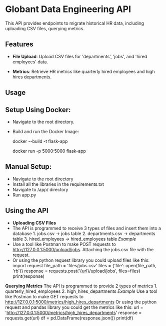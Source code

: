 # Globant Data Engineering API

This API provides endpoints to migrate historical HR data, including uploading CSV files, querying metrics.

## Features

- **File Upload**: Upload CSV files for 'departments', 'jobs', and 'hired employees' data.

- **Metrics**: Retrieve HR metrics like quarterly hired employees and high hires departments.

## Usage
## Setup Using Docker:

- Navigate to the root directory.

- Build and run the Docker Image:

   docker --build -t flask-app
   
   docker run -p 5000:5000 flask-app
## Manual Setup:
 - Navigate to the root directory
 - Install all the libraries in the requirements.txt
 - Navigate to /app/ directory
 - Run app.py

## Using the API
- **Uploading CSV Files**
- The API is programmed to receive 3 types of files and insert them into a database
        1. jobs.csv -> jobs table
        2. departments.csv -> departments table
        3. hired_employees -> hired_employees table
  *Example*
- Use a tool like Postman to make POST requests to http://127.0.0.1:5000/upload/jobs. Attaching the jobs.csv file with the request.
- Or using the python request library you could upload files like this:
        import request
        file_path = 'files/jobs.csv'
        files = {'file': open(file_path, 'rb')}
        response = requests.post('[{url}](http://127.0.0.1:5000)/upload/jobs', files=files)
        print(response)

**Querying Metrics**
 The API is programmed to provide 2 types of metrics
        1. quarterly_hired_employees
        2. high_hires_departments
 *Example*
 Use a tool like Postman to make GET requests to http://127.0.0.1:5000/metrics/high_hires_departments
 Or using the python request and pandas library you could get the metrics like this:
      url = 'http://127.0.0.1:5000/metrics/high_hires_departments'
      response = requests.get(url)
      df = pd.DataFrame(response.json())
      print(df)
